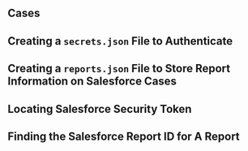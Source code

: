 ## Cases

## Creating a **`secrets.json`** File to Authenticate

## Creating a **`reports.json`** File to Store Report Information on Salesforce Cases

## Locating Salesforce Security Token

## Finding the Salesforce Report ID for A Report 

